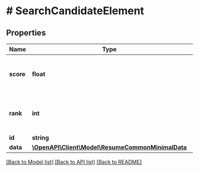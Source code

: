 # # SearchCandidateElement

## Properties

Name | Type | Description | Notes
------------ | ------------- | ------------- | -------------
**score** | **float** | Normalized score. Min Score is 0 and Max Score is 1. |
**rank** | **int** | Position into the ranking. Min Rank is 0. |
**id** | **string** |  |
**data** | [**\OpenAPI\Client\Model\ResumeCommonMinimalData**](ResumeCommonMinimalData.md) |  | [optional]

[[Back to Model list]](../../README.md#models) [[Back to API list]](../../README.md#endpoints) [[Back to README]](../../README.md)
